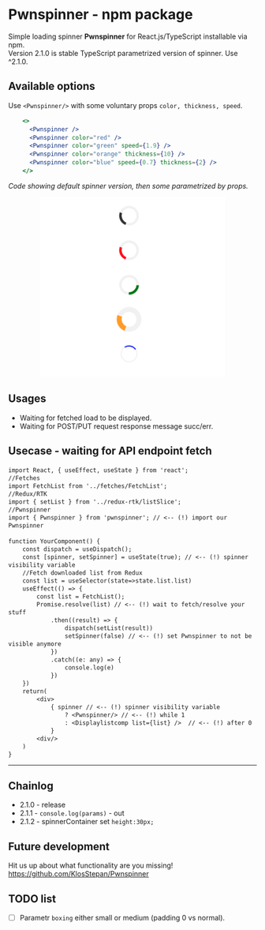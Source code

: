 # Pwnspinner - npm package

Simple loading spinner **Pwnspinner** for React.js/TypeScript installable via npm.  
Version 2.1.0 is stable TypeScript parametrized version of spinner. Use ^2.1.0.
## Available options
Use `<Pwnspinner/>` with some voluntary props `color, thickness, speed`.
```jsx
    <>
      <Pwnspinner />
      <Pwnspinner color="red" />
      <Pwnspinner color="green" speed={1.9} />
      <Pwnspinner color="orange" thickness={10} />
      <Pwnspinner color="blue" speed={0.7} thickness={2} />
    </>
```
*Code showing default spinner version, then some parametrized by props.* 
<p align="center">
  <img src="misc/sliders.png" />
</p>

## Usages
- Waiting for fetched load to be displayed.
- Waiting for POST/PUT request response message succ/err.
## Usecase - waiting for API endpoint fetch
```JSX
import React, { useEffect, useState } from 'react';
//Fetches
import FetchList from '../fetches/FetchList';
//Redux/RTK
import { setList } from '../redux-rtk/listSlice';
//Pwnspinner
import { Pwnspinner } from 'pwnspinner'; // <-- (!) import our Pwnspinner

function YourComponent() {
    const dispatch = useDispatch();
    const [spinner, setSpinner] = useState(true); // <-- (!) spinner visibility variable
    //Fetch downloaded list from Redux
    const list = useSelector(state=>state.list.list)
    useEffect(() => {
        const list = FetchList();
        Promise.resolve(list) // <-- (!) wait to fetch/resolve your stuff
            .then((result) => {
                dispatch(setList(result))
                setSpinner(false) // <-- (!) set Pwnspinner to not be visible anymore
            })
            .catch((e: any) => {
                console.log(e)
            })
    })
    return(
        <div>
            { spinner // <-- (!) spinner visibility variable
                ? <Pwnspinner/> // <-- (!) while 1 
                : <Displaylistcomp list={list} />  // <-- (!) after 0
            }
        <div/>
    )
}
```
___
## Chainlog
- 2.1.0 - release
- 2.1.1 - `console.log(params)` - out
- 2.1.2 - spinnerContainer set `height:30px;`

## Future development
Hit us up about what functionality are you missing!
https://github.com/KlosStepan/Pwnspinner

## TODO list
- [ ] Parametr `boxing` either small or medium (padding 0 vs normal).